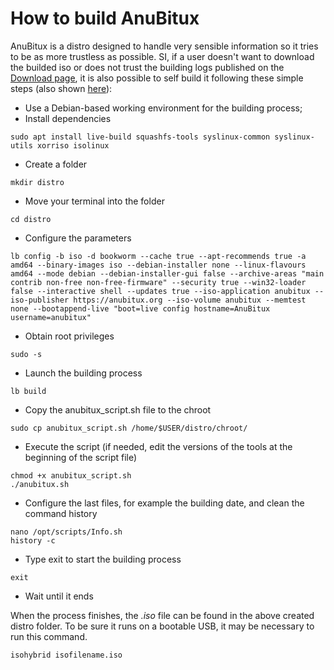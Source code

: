 # How to build AnuBitux

AnuBitux is a distro designed to handle very sensible information so it tries to be as more trustless as possible. SI, if a user doesn't want to download the builded iso or does not trust the building logs published on the [Download page](https://anubitux.org/download-anubitux/), it is also possible to self build it following these simple steps (also shown [here](https://github.com/AnuBitux-project/build)):

* Use a Debian-based working environment for the building process;
* Install dependencies

```
sudo apt install live-build squashfs-tools syslinux-common syslinux-utils xorriso isolinux
```

* Create a folder

```
mkdir distro
```

* Move your terminal into the folder

```
cd distro
```

* Configure the parameters

```
lb config -b iso -d bookworm --cache true --apt-recommends true -a amd64 --binary-images iso --debian-installer none --linux-flavours amd64 --mode debian --debian-installer-gui false --archive-areas "main contrib non-free non-free-firmware" --security true --win32-loader false --interactive shell --updates true --iso-application anubitux --iso-publisher https://anubitux.org --iso-volume anubitux --memtest none --bootappend-live "boot=live config hostname=AnuBitux username=anubitux"
```

* Obtain root privileges

```
sudo -s
```

* Launch the building process

```
lb build
```

* Copy the anubitux\_script.sh file to the chroot&#x20;

```
sudo cp anubitux_script.sh /home/$USER/distro/chroot/
```

* Execute the script (if needed, edit the versions of the tools at the beginning of the script file)

```
chmod +x anubitux_script.sh
./anubitux.sh
```

* Configure the last files, for example the building date, and clean the command history

```
nano /opt/scripts/Info.sh
history -c
```

* Type exit to start the building process

```
exit
```

* Wait until it ends

When the process finishes, the _.iso_ file can be found in the above created distro folder. To be sure it runs on a bootable USB, it may be necessary to run this command.

```
isohybrid isofilename.iso
```



